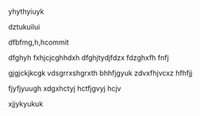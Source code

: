 yhythyiuyk

dztukuilui

dfbfmg,h,hcommit

dfghyh
fxhjcjcghhdxh
dfghjtydjfdzx
fdzghxfh
fnfj

gjgjckjkcgk
vdsgrrxshgrxth
bhhfjgyuk
zdvxfhjvcxz
hfhfjj

fjyfjyuugh
xdgxhctyj
hctfjgvyj
hcjv


xjjykyukuk